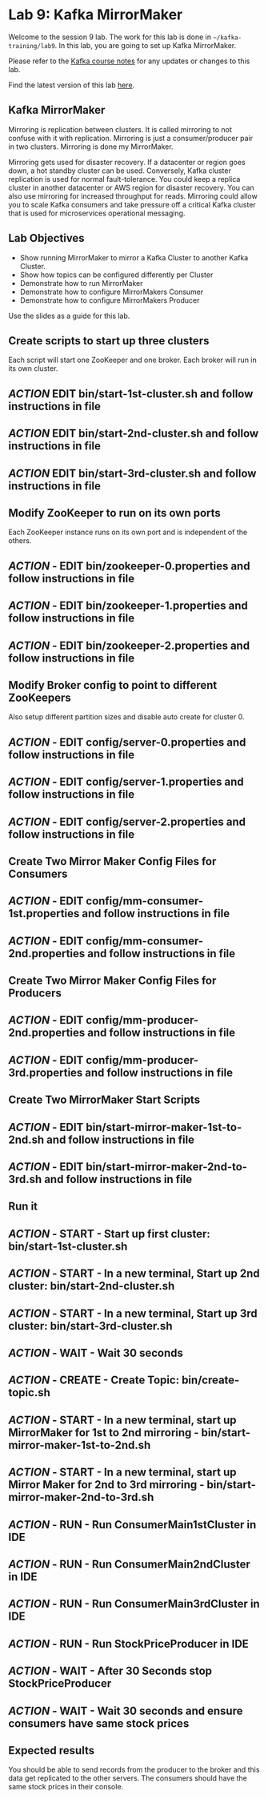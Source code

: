 # Lab 9: Kafka MirrorMaker

Welcome to the session 9 lab. The work for this lab is done in `~/kafka-training/lab9`.
In this lab, you are going to set up Kafka MirrorMaker.

Please refer to the [Kafka course notes](https://goo.gl/a4kk5b) for any updates or changes to this lab.

Find the latest version of this lab [here]().

## Kafka MirrorMaker

Mirroring is replication between clusters. It is called mirroring to not confuse with it
with replication. Mirroring is just a consumer/producer pair in two clusters.
Mirroring is done my MirrorMaker.

Mirroring gets used for disaster recovery. If a datacenter or region goes down, a hot
standby cluster can be used. Conversely, Kafka cluster replication is used for normal
fault-tolerance.
You could keep a replica cluster in another datacenter or AWS region for disaster recovery.
You can also use mirroring for increased throughput for reads. Mirroring could allow you
to scale Kafka consumers and take pressure off a critical Kafka cluster that is used
for microservices operational messaging.

## Lab Objectives


* Show running MirrorMaker to mirror a Kafka Cluster to another Kafka Cluster.
* Show how topics can be configured differently per Cluster
* Demonstrate how to run MirrorMaker
* Demonstrate how to configure MirrorMakers Consumer
* Demonstrate how to configure MirrorMakers Producer

Use the slides as a guide for this lab.

## Create scripts to start up three clusters

Each script will start one ZooKeeper and one broker.
Each broker will run in its own cluster.

## ***ACTION*** EDIT bin/start-1st-cluster.sh and follow instructions in file
## ***ACTION*** EDIT bin/start-2nd-cluster.sh and follow instructions in file
## ***ACTION*** EDIT bin/start-3rd-cluster.sh and follow instructions in file


## Modify ZooKeeper to run on its own ports

Each ZooKeeper instance runs on its own port and is independent of the others.

## ***ACTION*** - EDIT bin/zookeeper-0.properties and follow instructions in file
## ***ACTION*** - EDIT bin/zookeeper-1.properties and follow instructions in file
## ***ACTION*** - EDIT bin/zookeeper-2.properties and follow instructions in file


## Modify Broker config to point to different ZooKeepers
Also setup different partition sizes and disable auto create for cluster 0.

## ***ACTION*** - EDIT config/server-0.properties and follow instructions in file
## ***ACTION*** - EDIT config/server-1.properties and follow instructions in file
## ***ACTION*** - EDIT config/server-2.properties and follow instructions in file


## Create Two Mirror Maker Config Files for Consumers

## ***ACTION*** - EDIT config/mm-consumer-1st.properties and follow instructions in file
## ***ACTION*** - EDIT config/mm-consumer-2nd.properties and follow instructions in file

## Create Two Mirror Maker Config Files for Producers

## ***ACTION*** - EDIT config/mm-producer-2nd.properties and follow instructions in file
## ***ACTION*** - EDIT config/mm-producer-3rd.properties and follow instructions in file

## Create Two MirrorMaker Start Scripts

## ***ACTION*** - EDIT bin/start-mirror-maker-1st-to-2nd.sh and follow instructions in file
## ***ACTION*** - EDIT bin/start-mirror-maker-2nd-to-3rd.sh and follow instructions in file


## Run it
## ***ACTION*** - START - Start up first cluster: bin/start-1st-cluster.sh
## ***ACTION*** - START - In a new terminal, Start up 2nd cluster: bin/start-2nd-cluster.sh
## ***ACTION*** - START - In a new terminal, Start up 3rd cluster: bin/start-3rd-cluster.sh
## ***ACTION*** - WAIT - Wait 30 seconds
## ***ACTION*** - CREATE - Create Topic: bin/create-topic.sh

## ***ACTION*** - START - In a new terminal, start up MirrorMaker for 1st to 2nd mirroring - bin/start-mirror-maker-1st-to-2nd.sh
## ***ACTION*** - START - In a new terminal, start up Mirror Maker for 2nd to 3rd mirroring - bin/start-mirror-maker-2nd-to-3rd.sh

## ***ACTION*** - RUN - Run ConsumerMain1stCluster in IDE
## ***ACTION*** - RUN - Run ConsumerMain2ndCluster in IDE
## ***ACTION*** - RUN - Run ConsumerMain3rdCluster in IDE
## ***ACTION*** - RUN - Run StockPriceProducer in IDE
## ***ACTION*** - WAIT - After 30 Seconds stop StockPriceProducer
## ***ACTION*** - WAIT - Wait 30 seconds and ensure consumers have same stock prices

## Expected results
You should be able to send records from the producer to the broker and this data
get replicated to the other servers.
The consumers should have the same stock prices in their console.






